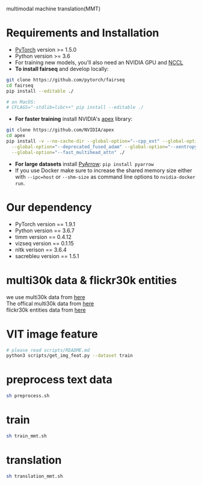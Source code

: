 multimodal machine translation(MMT) 
# Requirements and Installation

* [PyTorch](http://pytorch.org/) version >= 1.5.0
* Python version >= 3.6
* For training new models, you'll also need an NVIDIA GPU and [NCCL](https://github.com/NVIDIA/nccl)
* **To install fairseq** and develop locally:
```bash
git clone https://github.com/pytorch/fairseq
cd fairseq
pip install --editable ./

# on MacOS:
# CFLAGS="-stdlib=libc++" pip install --editable ./
```
* **For faster training** install NVIDIA's [apex](https://github.com/NVIDIA/apex) library:
```bash
git clone https://github.com/NVIDIA/apex
cd apex
pip install -v --no-cache-dir --global-option="--cpp_ext" --global-option="--cuda_ext" \
  --global-option="--deprecated_fused_adam" --global-option="--xentropy" \
  --global-option="--fast_multihead_attn" ./
```
* **For large datasets** install [PyArrow](https://arrow.apache.org/docs/python/install.html#using-pip): `pip install pyarrow`
* If you use Docker make sure to increase the shared memory size either with
`--ipc=host` or `--shm-size` as command line options to `nvidia-docker run`.


# Our dependency

* PyTorch version == 1.9.1
* Python version == 3.6.7
* timm version == 0.4.12
* vizseq version == 0.1.15
* nltk verison == 3.6.4
* sacrebleu version == 1.5.1

# multi30k data & flickr30k entities
we use multi30k data from [here](https://github.com/LividWo/Revisit-MMT)  
The offical multi30k data from [here](https://github.com/multi30k/dataset)  
flickr30k entities data from [here](https://github.com/BryanPlummer/flickr30k_entities)

# VIT image feature
```bash
# please read scripts/README.md
python3 scripts/get_img_feat.py --dataset train
```

# preprocess text data
```bash
sh preprocess.sh
```

# train
```bash
sh train_mmt.sh
```

# translation
```bash
sh translation_mmt.sh
```
